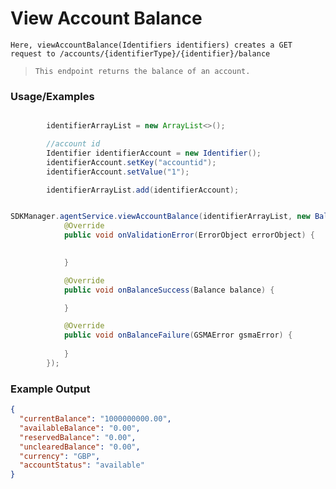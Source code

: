 # View Account Balance

`Here, viewAccountBalance(Identifiers identifiers) creates a GET request to /accounts/{identifierType}/{identifier}/balance`

> `This endpoint returns the balance of an account.`
### Usage/Examples

```java

        identifierArrayList = new ArrayList<>();

        //account id
        Identifier identifierAccount = new Identifier();
        identifierAccount.setKey("accountid");
        identifierAccount.setValue("1");

        identifierArrayList.add(identifierAccount);
```

```java

SDKManager.agentService.viewAccountBalance(identifierArrayList, new BalanceInterface() {
            @Override
            public void onValidationError(ErrorObject errorObject) {
           

            }

            @Override
            public void onBalanceSuccess(Balance balance) {

            }

            @Override
            public void onBalanceFailure(GSMAError gsmaError) {
           
            }
        });

```

### Example Output

```json
{
  "currentBalance": "1000000000.00",
  "availableBalance": "0.00",
  "reservedBalance": "0.00",
  "unclearedBalance": "0.00",
  "currency": "GBP",
  "accountStatus": "available"
}
```
